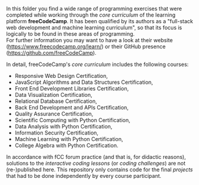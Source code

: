 In this folder you find a wide range of programming exercises that were completed while working through the *core curriculum* of the learning platform **freeCodeCamp**. It has been qualified by its authors as a "full-stack web development and machine learning curriculum", so that its focus is logically to be found in these areas of programming.  
For further information you may want to have a look at their website (https://www.freecodecamp.org/learn/) or their GitHub presence (https://github.com/freeCodeCamp).  

In detail, freeCodeCamp's *core curriculum* includes the following courses:  
* Responsive Web Design Certification,
* JavaScript Algorithms and Data Structures Certification,
* Front End Development Libraries Certification,
* Data Visualization Certification,
* Relational Database Certification,
* Back End Development and APIs Certification,
* Quality Assurance Certification,
* Scientific Computing with Python Certification,
* Data Analysis with Python Certification,
* Information Security Certification,
* Machine Learning with Python Certification,
* College Algebra with Python Certification.  

In accordance with fCC forum practice (and that is, for didactic reasons), solutions to the *interactive coding lessons* (or *coding challenges*) are not (re-)published here. This repository only contains code for the final *projects* that had to be done independently by every course participant.  
